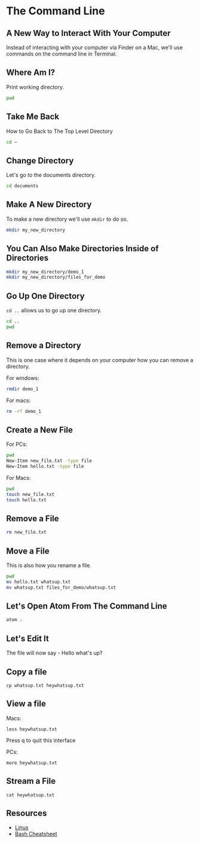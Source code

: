 # The Command Line

## A New Way to Interact With Your Computer
Instead of interacting with your computer via Finder on a Mac, we'll use commands on the command line in Terminal.

## Where Am I?
Print working directory.
```bash
pwd
```

## Take Me Back
How to Go Back to The Top Level Directory
```bash
cd ~
```

## Change Directory
Let's go to the documents directory.
```bash
cd documents
```

## Make A New Directory
To make a new directory we'll use `mkdir` to do so.
```bash
mkdir my_new_directory
```

## You Can Also Make Directories Inside of Directories
```bash
mkdir my_new_directory/demo_1
mkdir my_new_directory/files_for_demo
```

## Go Up One Directory
`cd ..` allows us to go up one directory.
```bash
cd ..
pwd
```

## Remove a Directory
This is one case where it depends on your computer how you can remove a directory.

For windows:
```bash
rmdir demo_1
```

For macs:
```bash
rm -rf demo_1
```

## Create a New File

For PCs:
```bash
pwd
New-Item new_file.txt -type file
New-Item hello.txt -type file
```

For Macs:
```bash
pwd
touch new_file.txt
touch hello.txt
```

## Remove a File
```bash
rm new_file.txt
```

## Move a File
This is also how you rename a file.

```bash
pwd
mv hello.txt whatsup.txt
mv whatsup.txt files_for_demo/whatsup.txt
```

## Let's Open Atom From The Command Line
```bash
atom .
```

## Let's Edit It
The file will now say - Hello what's up?

## Copy a file
```
cp whatsup.txt heywhatsup.txt
```

## View a file

Macs:

```
less heywhatsup.txt
```

Press q to quit this interface

PCs:
```
more heywhatsup.txt
```

## Stream a File
```
cat heywhatsup.txt
```

## Resources
- [Linux](https://opensource.com/resources/linux)
- [Bash Cheatsheet](https://learncodethehardway.org/unix/bash_cheat_sheet.pdf)
